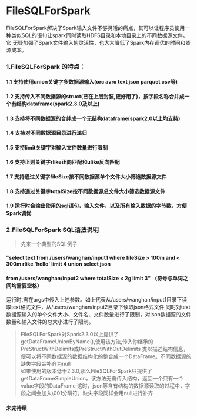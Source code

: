 # FileSQLForSpark
FileSQLForSpark解决了Spark输入文件不够灵活的痛点，其可以让程序员使用一种类似SQL的语句让spark同时读取HDFS目录和本地目录上的不同数据源文件。它
无疑加强了Spark文件输入的灵活性，也大大降低了Spark内存调优的时间和资源成本。

### 1.FileSQLForSpark 的特点：
#### 1.1 支持使用union关键字多数据源输入(orc avro text json parquet csv等)
#### 1.2 支持传入不同数据源的struct(已在上层封装,更好用了)，按字段名称合并成一个有结构dataframe(spark2.3.0及以上)
#### 1.3 支持将不同数据源的合并成一个无结构dataframe(spark2.0以上均支持)
#### 1.4 支持对不同数据源目录进行递归
#### 1.5 支持limit关键字对输入文件数量进行限制
#### 1.6 支持正则关键字rlike正向匹配和ulike反向匹配
#### 1.7 支持通过关键字fileSize按不同数据源单个文件大小筛选数据源文件
#### 1.8 支持通过关键字totalSize按不同数据源总文件大小筛选数据源文件
#### 1.9 运行时会输出使用的sql语句，输入文件，以及所有输入数据的字节数，方便Spark调优

### 2.FileSQLForSpark SQL语法说明
>先来一个典型的SQL例子
#### "select text from /users/wanghan/input1 where fileSize > 100m and < 300m  rlike 'hello' limit 4 union select json 
#### from /users/wanghan/input2 where totalSize < 2g limit 3" （符号与单词之间均需要空格）
运行时,需在args中传入上述参数。如上代表从/users/wanghan/input1目录下读取text格式文件，从/users/wanghan/input2目录下读取json格式文件
同时对text数据源输入的单个文件大小、文件名、文件数量进行了限制，对json数据源的文件数量和输入文件的总大小进行了限制。  
 > FileSQLForSpark对Spark2.3.0以上提供了getDataFrameUnionByName(),使用该方法,传入你继承的PreStructWithDelimits或PreStructWithOutDelimits
 > 类以描述结构信息，便可以将不同数据源的数据结构化的整合成一个DataFrame。不同数据源的缺失字段会补齐为null  
 > 如果使用的版本低于2.3.0,那么FileSQLForSpark只提供了getDataFrameSimpleUnion，该方法无需传入结构，返回一个只有一个value字段的DataFrame
 > 这时，json等含有结构的数据源读取的过程中，字段之间会加入\001分隔符，缺失字段同样会用null进行补齐
#### 未完待续
